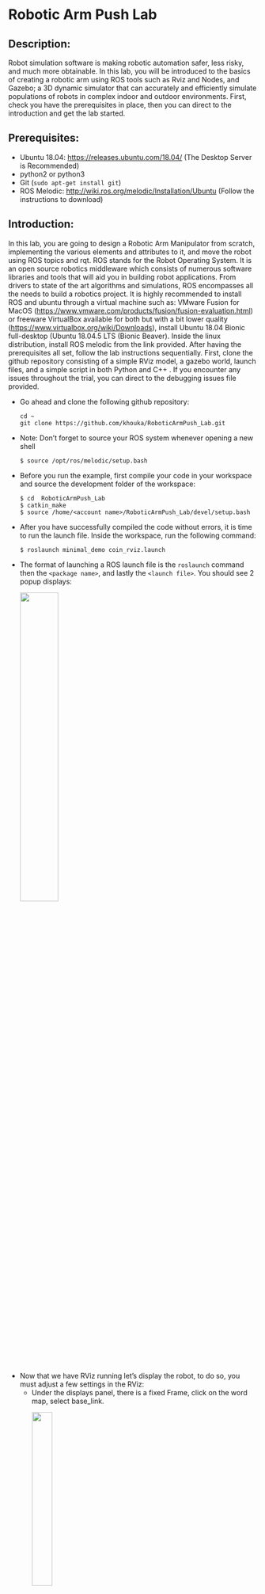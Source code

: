 # Robotic Arm Push Lab 


## Description:
   Robot simulation software is making robotic automation safer, less risky, and much more obtainable. In this lab, you will be introduced to the basics of creating a robotic arm using ROS tools such as Rviz and Nodes, and Gazebo; a 3D dynamic simulator that can accurately and efficiently simulate populations of robots in complex indoor and outdoor environments. First, check you have the prerequisites in place, then you can direct to the introduction and get the lab started. 

## Prerequisites: 
* Ubuntu 18.04: https://releases.ubuntu.com/18.04/ (The Desktop Server is Recommended)
* python2 or python3
* Git (`sudo apt-get install git`)
* ROS Melodic: http://wiki.ros.org/melodic/Installation/Ubuntu (Follow the instructions to download)

## Introduction:
In this lab, you are going to design a Robotic Arm Manipulator from scratch, implementing the various elements and attributes to it, and move the robot using ROS topics and rqt. ROS stands for the Robot Operating System. It is an open source robotics middleware which consists of numerous software libraries and tools that will aid you in building robot applications. From drivers to state of the art algorithms and simulations, ROS encompasses all the needs to build a robotics project. It is highly recommended to install ROS and ubuntu through a virtual machine such as: VMware Fusion for MacOS (https://www.vmware.com/products/fusion/fusion-evaluation.html) or freeware VirtualBox available for both but with a bit lower quality (https://www.virtualbox.org/wiki/Downloads), install Ubuntu 18.04 Bionic full-desktop (Ubuntu 18.04.5 LTS (Bionic Beaver). Inside the linux distribution, install ROS melodic from the link provided. After having the prerequisites all set, follow the lab instructions sequentially. First, clone the github repository consisting of a simple RViz model, a gazebo world, launch files, and a simple script in both Python and C++ . If you encounter any issues throughout the trial, you can direct to the debugging issues file provided.

- Go ahead and clone the following github repository:
  ```
  cd ~
  git clone https://github.com/khouka/RoboticArmPush_Lab.git
  ```
- Note: Don’t forget to source your ROS system whenever opening a new shell
  ```
  $ source /opt/ros/melodic/setup.bash
  ```
- Before you run the example, first compile your code in your workspace and source the development folder of the workspace:
  ```
  $ cd  RoboticArmPush_Lab
  $ catkin_make 
  $ source /home/<account name>/RoboticArmPush_Lab/devel/setup.bash
  ```
- After you have successfully compiled the code without errors, it is time to run the launch file. Inside the workspace, run the following command:
  ```
  $ roslaunch minimal_demo coin_rviz.launch
  ```
- The format of launching a ROS launch file is the `roslaunch` command then the `<package name>`, and lastly the `<launch file>`. You should see 2 popup displays:
  <p align="left">
  <img src="figures/1.png" alt="" width="40%">
  </p>
- Now that we have RViz running let’s display the robot, to do so, you must adjust a few settings in the RViz: 
  - Under the displays panel, there is a fixed Frame, click on the word map, select base_link.
    <p align="left">
    <img src="figures/2.png" alt="" width="30%">
    </p>  
  - There should be an Add bottom, at the bottom part of the RViz, click on the Add ,  scroll down and select the RobotModel. 
  - After adding the RobotModel the robot should appear, you can move the robot using the joint_state_publisher pop up. As you can see by moving joint 1 we are rotating around the z axis, and on joint 2 we are rotating around the y axis.
    <p align="left">
    <img src="https://media.giphy.com/media/5RQvkXs6W7LpfIdhyo/giphy.gif" alt="" width="50%">
    </p>
- Let’s configure and save the progress, so that you won’t have to readjust the settings every time you run the simulation. 
  - After adjusting the settings. Click on File in the top left corner, then `Save Config As`:
    <p align="left">
    <img src="figures/3.png" alt="" width="25%">
    </p>
  - Save the configuration inside the launch directory and name it `coin_config.rviz`
  - Lastly, make an adjustment in the `coin_rviz.launch` file by adding: 
    ```
    args=" -d $(find demo)/launch/coin_config.rviz"
    ```
    after the `type="rviz"` part of the code. Save and close the file. 
- Now if you launch the file again, the robot model should appear, as the adjustments were saved. Now let’s go over some basics of ROS, then we will take a look at the code you just ran. 

## ROS Basics:
In this segment, we will briefly go over some of the basics of using ROS. If you want to further learn about ROS, you can also head to the following link: (http://wiki.ros.org/ROS/Tutorials). 
  1. Workspace:
     A catkin workspace is a folder where you modify, build, and install catkin packages. All your work for a specific   project should be encompassed in a workspace. To create a workspace type:
     ```
     $ mkdir <workspace name>
     ```
     It is also good practice to keep all your packages inside an src folder in the workspace:
     ```
     $ cd <workspace name>
     $ mkdir src
     ```
  2. Package:
     A package is a directory that contains all of the files, programs, libraries, and datasets needed to provide some   useful functionality. Every program that you write in ROS will need to be inside a package. To create a package:
     ```
     $ catkin_create_pkg <package name>
     ```

  3. Adding dependencies:
     Inside your catkin package you will see two files: CMakeLists.txt and package.xml.
     - `CMakeLists.txt`:
       CMakeLists.txt file contains a set of directives and instructions describing the project's  source files and          targets. To add depencies, search for the lines:
       ```
       ## is used, also find other catkin packages
       find_package(catkin REQUIRED)
       ```
       Edit to:
       ```
       ## is used, also find other catkin packages
       find_package(catkin REQUIRED COMPONENTS
       package name
       package name
       )
       ```
     - `Package.xml`:
       The same dependencies you added to your CMakelist.txt, you must add here. 
       ```
       <!--   <doc_depend>doxygen</doc_depend> -->
       <buildtool_depend>catkin</buildtool_depend>
       ```
       Add the dependencies in this format, make you sure you save the file afterwards.
       ```
       <build_depend>package name</build_depend>
       <exec_depend>package name</exec_depend>
       ```
  4. Compiling and sourcing:
     After editing the workspace, you must compile your code using:
     ```
     $ catkin_make
     ```
     After compiling you must source the development folder of workspace:
     ```
     $ source /home/<account name>/<workspace name>/devel/setup.bash
     ```
## The Code Explained
- Since this file is in xml format, the file should start with this header. Defining the version first, then the robot name and the xacro xmlns declaration(the link). 
  ```
  <?xml version="1.0"?> 
  <robot name="coin" xmlns:xacro="http://www.ros.org/wiki/xacro">
  ```
- The blue lines are simply for organization and neatness purposes; think of them as dividers, there are many other ways to format your code. `<!--` is used to comment out code in the xml format.
- The material doesn’t display anything by itself, it must be called in one of the links or joints to be used. Think of them as add ons. Here we define materials for color purposes.
  ```
  <material name="< material name >">
    <color rgba="< The Color specified by four numbers representing r/g/b/a >"/>
  </material>
  ```
- Right after that we have the constant definitions. Here is where you will define any constants. The conversion from degree to radians is shown, because that's the unit used.
  ```
  <xacro:property name="deg" value="0.017453293"/>
  ```
- For the next two categories, the links and the joints, we will have a lengthier explanation as they are the fundamentals of any robot simulation. 

### Links:
The link element describes a rigid body with an inertia, visual features, and collision properties. For now we will only focus on the visual property, you will come across the other two properties throughout the lab. Below is an unmodified version of the code.
  ```
  <link name="< name of the link>">            
     <visual>
         <geometry>
            <box size="<size values"/>
         </geometry>
         <material name ="< color name>"/>
         <origin rpy="<link’s rpy>" xyz="<link’s xyz"/>
     </visual>
  </link>
  ```
<p align="left">
<img src="figures/Links.png" alt="" width="70%" length="180%">
</p>
<p align="left">
<img src="figures/xyzandrpy.png" alt="" width="60%">
</p>

### Joints:
The joint element describes the kinematics and the dynamics of the joint. There are a total   of 6 types of joints. For this series we will utilize three; The revolute type, a hinge joint that rotates along the axis.The fixed type, which locks all degrees of freedom. We use this since we need a joint between the two links, otherwise it would bring up a root error. Lastly, for the grippers of the robotic arm, we use the prismatic type, a sliding joint that slides along the axis.
  ```
  <joint name="<joint name>" type="<The type of the joint">
     <parent link="name of the parent link"/>
     <child link="name of the child link"/>
     <axis xyz="The axis differs for each type>" />
     <limit effort="300" lower="rad or m" upper="rad or m" velocity="rad/s or m/s" />
     <origin xyz="" rpy=""/>
  </joint>
  ```
<p align="left">
<img src="figures/Joints.png" alt="" width="80%" length="200%">
</p>

### Launch file:
In order to visualize the model in RViz and Gazebo later on, a launch file is mandatory. Launch files are of the format `.launch` and use a specific `XML` format. Inside the repostirty you cloned earlier, direct to the launch directory and open the same  launch file you configured earlier. The point of a launch file in general is that it helps in the task of launching multiple nodes together. This is what we are launching in this launch file:
- The param line locates and loads the xacro file that contains the robot description.
- To start a node, the `<node>` tags are used, which can be seen with the 3 nodes:
  - The first node is for publishing the state of the joints
  - The second node opens RViz with a predefined configuration
  - The third node opens a gui tool so that we can manipulate the joint’s values. 

## Task #1 Preparation and workspace setup
In this task, you will create the workspace structure for this project. Create a workspace called `ramSimulation_ws`,inside create a package called `ram_push`. Add five folders to your package: `config`, `launch`, `urdf`, `scripts`, and `worlds`. Compile and source your workspace. The directory structure should look like the following:
<p align="left">
<img src="figures/Task1.png" alt="" width="30%" length="100%">
</p>

## Task #2 Designing the arm manipulator
For this task, build a robotic arm from scratch by using the concepts covered earlier. Create an xml file and name it `ram.xacro` inside the `urdf/` directory. Build the robot there. Inside the `launch/` directory, create a launch file and name it `ram_rviz.launch`. After launching your simulation in RViz save and configure it. Use the diagrams and descriptions below for the characteristics of the links and joints of this robotic arm. 
<p align="left">
<img src="figures/modellinks&joints.png" alt="" width="80%">
</p>

## Task #3 Inertia and Collision Properties 
For this task, implement the Inertia and Collision Properties to the links of the robotic arm you designed in task 1. Both properties are encompassed by the link tag. In order to get your model to simulate properly, you need to define several physical properties of your robot, i.e. the properties that a physics engine like Gazebo would need. 
### Inertia:
Every link element being simulated needs an inertial tag, here is the unmodified format:
 ```
 <inertial>
     <mass value="1"/>
     <inertia ixx="1" ixy="0" ixz="0" iyy="1" iyz="0" izz="1"/>
 </inertial>
 ```
- Interia is a subelement of the link object, must start with `<inertial>` tags
- The mass is defined in kilograms.
- The 3x3 rotational inertia matrix is specified with the inertia element.
 <p align="left">
 <img src="figures/Interia&Collision.png" alt="" width="80%">
 </p>

### Collison: 
In order to get collision detection to work or to simulate the robot in Gazebo, you must define a collision element as well.
 ```
 <collision>
    <origin xyz="0 0 0" rpy="0 0 0"/>
    <geometry>
       <cylinder radius="0" length="0"/>
    </geometry>
 </collision>
 ```
- The collision element is also a subelement of the link object.
- The collision element defines its shape the same way the visual element does, with a geometry tag. Set it identical to the visual element.
- You can also specify an origin, the origin should be identical to the visual element. 

## Checkpoint:
Your robot should look similar to the one shown below, the joints should be able to move similarly and the collision property should show an identical model when under `RobotModel`you, uncheck the `Visual Enabled` and enable the `Collision Enabled`.
### The robot model:
 <p align="left">
 <img src="https://media.giphy.com/media/x7RnJWgISJnjuPd6Qd/giphy.gif" alt="" width="50%">
 </p>

### Checking the Collision:
 <p align="left">
 <img src="figures/CollisionCheck.gif" alt="" width="80%">
 </p>





